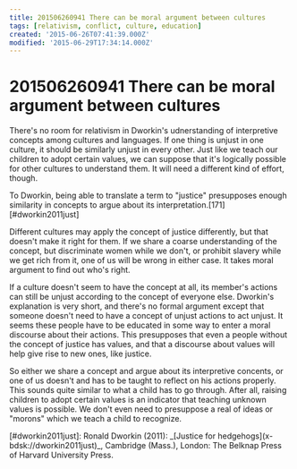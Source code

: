 ```yaml
---
title: 201506260941 There can be moral argument between cultures
tags: [relativism, conflict, culture, education]
created: '2015-06-26T07:41:39.000Z'
modified: '2015-06-29T17:34:14.000Z'
---
```


# 201506260941 There can be moral argument between cultures

There's no room for relativism in Dworkin's udnerstanding of interpretive concepts among cultures and languages. If one thing is unjust in one culture, it should be similarly unjust in every other. Just like we teach our children to adopt certain values, we can suppose that it's logically possible for other cultures to understand them. It will need a different kind of effort, though.

To Dworkin, being able to translate a term to "justice" presupposes enough similarity in concepts to argue about its interpretation.\[171\]\[#dworkin2011just\]

Different cultures may apply the concept of justice differently, but that doesn't make it right for them. If we share a coarse understanding of the concept, but discriminate women while we don't, or prohibit slavery while we get rich from it, one of us will be wrong in either case. It takes moral argument to find out who's right.

If a culture doesn't seem to have the concept at all, its member's actions can still be unjust according to the concept of everyone else. Dworkin's explanation is very short, and there's no formal argument except that someone doesn't need to have a concept of unjust actions to act unjust. It seems these people have to be educated in some way to enter a moral discourse about their actions. This presupposes that even a people without the concept of justice has values, and that a discourse about values will help give rise to new ones, like justice.

So either we share a concept and argue about its interpretive concents, or one of us doesn't and has to be taught to reflect on his actions properly. This sounds quite similar to what a child has to go through. After all, raising children to adopt certain values is an indicator that teaching unknown values is possible. We don't even need to presuppose a real of ideas or "morons" which we teach a child to recognize.

\[#dworkin2011just\]: Ronald Dworkin (2011): \_\[Justice for hedgehogs\](x-bdsk://dworkin2011just)\_, Cambridge (Mass.), London: The Belknap Press of Harvard University Press.
